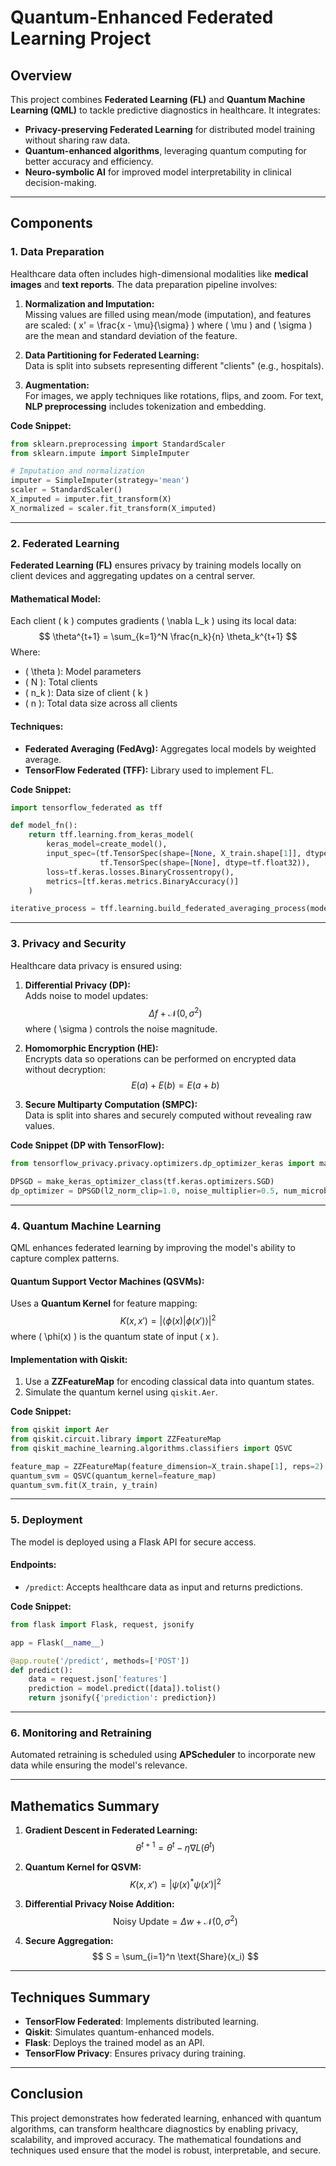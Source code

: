 
# **Quantum-Enhanced Federated Learning Project**

## **Overview**
This project combines **Federated Learning (FL)** and **Quantum Machine Learning (QML)** to tackle predictive diagnostics in healthcare. It integrates:
- **Privacy-preserving Federated Learning** for distributed model training without sharing raw data.
- **Quantum-enhanced algorithms**, leveraging quantum computing for better accuracy and efficiency.
- **Neuro-symbolic AI** for improved model interpretability in clinical decision-making.

---

## **Components**

### **1. Data Preparation**
Healthcare data often includes high-dimensional modalities like **medical images** and **text reports**. The data preparation pipeline involves:
1. **Normalization and Imputation:**  
   Missing values are filled using mean/mode (imputation), and features are scaled:
  \(
   x' = \frac{x - \mu}{\sigma}
   \)
   where \( \mu \) and \( \sigma \) are the mean and standard deviation of the feature.

2. **Data Partitioning for Federated Learning:**  
   Data is split into subsets representing different "clients" (e.g., hospitals).

3. **Augmentation:**  
   For images, we apply techniques like rotations, flips, and zoom. For text, **NLP preprocessing** includes tokenization and embedding.

**Code Snippet:**
```python
from sklearn.preprocessing import StandardScaler
from sklearn.impute import SimpleImputer

# Imputation and normalization
imputer = SimpleImputer(strategy='mean')
scaler = StandardScaler()
X_imputed = imputer.fit_transform(X)
X_normalized = scaler.fit_transform(X_imputed)
```

---

### **2. Federated Learning**
**Federated Learning (FL)** ensures privacy by training models locally on client devices and aggregating updates on a central server. 

#### **Mathematical Model**:
Each client \( k \) computes gradients \( \nabla L_k \) using its local data:
$$
\theta^{t+1} = \sum_{k=1}^N \frac{n_k}{n} \theta_k^{t+1}
$$
Where:
- \( \theta \): Model parameters  
- \( N \): Total clients  
- \( n_k \): Data size of client \( k \)  
- \( n \): Total data size across all clients  

#### **Techniques:**
- **Federated Averaging (FedAvg):** Aggregates local models by weighted average.
- **TensorFlow Federated (TFF):** Library used to implement FL.

**Code Snippet:**
```python
import tensorflow_federated as tff

def model_fn():
    return tff.learning.from_keras_model(
        keras_model=create_model(),
        input_spec=(tf.TensorSpec(shape=[None, X_train.shape[1]], dtype=tf.float32),
                    tf.TensorSpec(shape=[None], dtype=tf.float32)),
        loss=tf.keras.losses.BinaryCrossentropy(),
        metrics=[tf.keras.metrics.BinaryAccuracy()]
    )

iterative_process = tff.learning.build_federated_averaging_process(model_fn)
```

---

### **3. Privacy and Security**
Healthcare data privacy is ensured using:
1. **Differential Privacy (DP):**  
   Adds noise to model updates:
   $$
   \Delta f + \mathcal{N}(0, \sigma^2)
   $$
   where \( \sigma \) controls the noise magnitude.

2. **Homomorphic Encryption (HE):**  
   Encrypts data so operations can be performed on encrypted data without decryption:
   $$
   E(a) + E(b) = E(a + b)
   $$

3. **Secure Multiparty Computation (SMPC):**  
   Data is split into shares and securely computed without revealing raw values.

**Code Snippet (DP with TensorFlow):**
```python
from tensorflow_privacy.privacy.optimizers.dp_optimizer_keras import make_keras_optimizer_class

DPSGD = make_keras_optimizer_class(tf.keras.optimizers.SGD)
dp_optimizer = DPSGD(l2_norm_clip=1.0, noise_multiplier=0.5, num_microbatches=64, learning_rate=0.01)
```

---

### **4. Quantum Machine Learning**
QML enhances federated learning by improving the model's ability to capture complex patterns. 

#### **Quantum Support Vector Machines (QSVMs):**
Uses a **Quantum Kernel** for feature mapping:
$$
K(x, x') = |\langle \phi(x) | \phi(x') \rangle|^2
$$
where \( \phi(x) \) is the quantum state of input \( x \).

#### **Implementation with Qiskit:**
1. Use a **ZZFeatureMap** for encoding classical data into quantum states.
2. Simulate the quantum kernel using `qiskit.Aer`.

**Code Snippet:**
```python
from qiskit import Aer
from qiskit.circuit.library import ZZFeatureMap
from qiskit_machine_learning.algorithms.classifiers import QSVC

feature_map = ZZFeatureMap(feature_dimension=X_train.shape[1], reps=2)
quantum_svm = QSVC(quantum_kernel=feature_map)
quantum_svm.fit(X_train, y_train)
```

---

### **5. Deployment**
The model is deployed using a Flask API for secure access. 

#### **Endpoints:**
- `/predict`: Accepts healthcare data as input and returns predictions.

**Code Snippet:**
```python
from flask import Flask, request, jsonify

app = Flask(__name__)

@app.route('/predict', methods=['POST'])
def predict():
    data = request.json['features']
    prediction = model.predict([data]).tolist()
    return jsonify({'prediction': prediction})
```

---

### **6. Monitoring and Retraining**
Automated retraining is scheduled using **APScheduler** to incorporate new data while ensuring the model's relevance.

---

## **Mathematics Summary**
1. **Gradient Descent in Federated Learning:**
   $$
   \theta^{t+1} = \theta^t - \eta \nabla L(\theta^t)
   $$

2. **Quantum Kernel for QSVM:**
   $$
   K(x, x') = |\psi(x)^* \psi(x')|^2
   $$

3. **Differential Privacy Noise Addition:**
   $$
   \text{Noisy Update} = \Delta w + \mathcal{N}(0, \sigma^2)
   $$

4. **Secure Aggregation:**
   $$
   S = \sum_{i=1}^n \text{Share}(x_i)
   $$

---

## **Techniques Summary**
- **TensorFlow Federated**: Implements distributed learning.
- **Qiskit**: Simulates quantum-enhanced models.
- **Flask**: Deploys the trained model as an API.
- **TensorFlow Privacy**: Ensures privacy during training.

---

## **Conclusion**
This project demonstrates how federated learning, enhanced with quantum algorithms, can transform healthcare diagnostics by enabling privacy, scalability, and improved accuracy. The mathematical foundations and techniques used ensure that the model is robust, interpretable, and secure.
